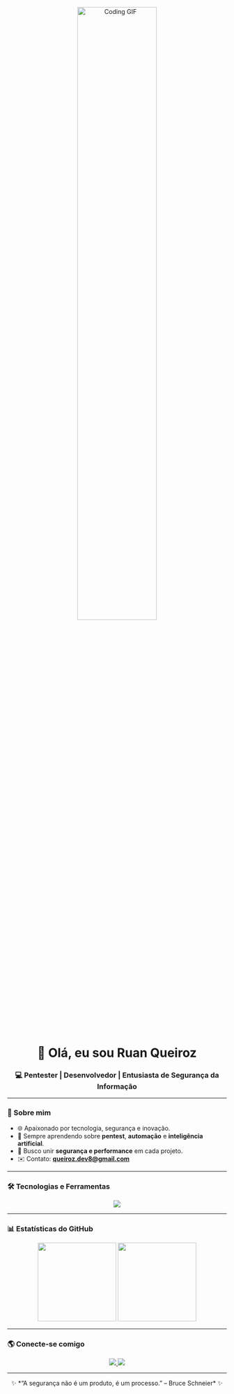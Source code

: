 <!-- Banner animado -->
<p align="center">
  <img 
    src="https://media1.giphy.com/media/v1.Y2lkPTc5MGI3NjExeHoxMGlnZHNmdTVqZHNvZGF6NTUyYm5sZTQ0empyNWh0ejM2cWFmciZlcD12MV9pbnRlcm5hbF9naWZfYnlfaWQmY3Q9Zw/HNT6RrG7e0Wti/giphy.gif" 
    width="60%" 
    alt="Coding GIF" 
    loading="lazy"
    style="display:block; margin:auto;"
  />
</p>

<h1 align="center">👋 Olá, eu sou <strong>Ruan Queiroz</strong></h1>
<h3 align="center">💻 Pentester | Desenvolvedor | Entusiasta de Segurança da Informação</h3>

---

### 🚀 Sobre mim
- 🌐 Apaixonado por tecnologia, segurança e inovação.  
- 🧠 Sempre aprendendo sobre **pentest**, **automação** e **inteligência artificial**.  
- 🧩 Busco unir **segurança e performance** em cada projeto.  
- ✉️ Contato: **queiroz.dev8@gmail.com**

---

### 🛠️ Tecnologias e Ferramentas
<div align="center">
  <img src="https://skillicons.dev/icons?i=python,html,css,js,php,github,vscode," />
</div>

---

### 📊 Estatísticas do GitHub
<div align="center">
  <img height="180em" src="https://github-readme-stats.vercel.app/api?username=QueirozRuan&show_icons=true&theme=radical" />
  <img height="180em" src="https://github-readme-stats.vercel.app/api/top-langs/?username=QueirozRuan&layout=compact&theme=radical" />
</div>

---

### 🌎 Conecte-se comigo
<p align="center">
  <a href="https://www.linkedin.com/in/ruan-queiroz-santos-540ab1379" target="_blank">
    <img src="https://img.shields.io/badge/-LinkedIn-%230077B5?style=for-the-badge&logo=linkedin&logoColor=white" />
  </a>
<a href="https://mail.google.com/mail/?view=cm&fs=1&to=queiroz.dev8@gmail.com" target="_blank">
  <img src="https://img.shields.io/badge/-Email-%23EA4335?style=for-the-badge&logo=gmail&logoColor=white" />
</a>
</p>


---

<p align="center">
  ✨ *“A segurança não é um produto, é um processo.” – Bruce Schneier* ✨
</p>
